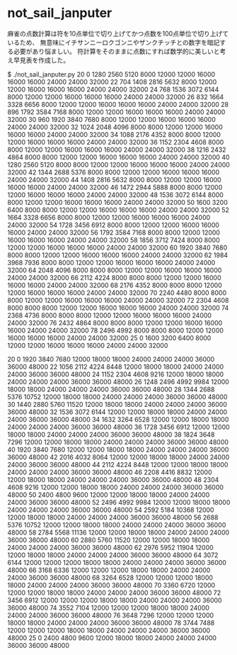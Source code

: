 # not_sail_janputer

麻雀の点数計算は符を10点単位で切り上げてかつ点数を100点単位で切り上げているため、
無意味にイチサンニーロクゴンニやザンクチッチとの数字を暗記する必要があり悩ましい。
符計算をそのままに点数にすれば数学的に美しいと考え早見表を作成した。

$ ./not_sail_janputer.py
20	    0	 1280	 2560	 5120	 8000	12000	12000	16000	16000	16000	24000	24000	32000
22	  704	 1408	 2816	 5632	 8000	12000	12000	16000	16000	16000	24000	24000	32000
24	  768	 1536	 3072	 6144	 8000	12000	12000	16000	16000	16000	24000	24000	32000
26	  832	 1664	 3328	 6656	 8000	12000	12000	16000	16000	16000	24000	24000	32000
28	  896	 1792	 3584	 7168	 8000	12000	12000	16000	16000	16000	24000	24000	32000
30	  960	 1920	 3840	 7680	 8000	12000	12000	16000	16000	16000	24000	24000	32000
32	 1024	 2048	 4096	 8000	 8000	12000	12000	16000	16000	16000	24000	24000	32000
34	 1088	 2176	 4352	 8000	 8000	12000	12000	16000	16000	16000	24000	24000	32000
36	 1152	 2304	 4608	 8000	 8000	12000	12000	16000	16000	16000	24000	24000	32000
38	 1216	 2432	 4864	 8000	 8000	12000	12000	16000	16000	16000	24000	24000	32000
40	 1280	 2560	 5120	 8000	 8000	12000	12000	16000	16000	16000	24000	24000	32000
42	 1344	 2688	 5376	 8000	 8000	12000	12000	16000	16000	16000	24000	24000	32000
44	 1408	 2816	 5632	 8000	 8000	12000	12000	16000	16000	16000	24000	24000	32000
46	 1472	 2944	 5888	 8000	 8000	12000	12000	16000	16000	16000	24000	24000	32000
48	 1536	 3072	 6144	 8000	 8000	12000	12000	16000	16000	16000	24000	24000	32000
50	 1600	 3200	 6400	 8000	 8000	12000	12000	16000	16000	16000	24000	24000	32000
52	 1664	 3328	 6656	 8000	 8000	12000	12000	16000	16000	16000	24000	24000	32000
54	 1728	 3456	 6912	 8000	 8000	12000	12000	16000	16000	16000	24000	24000	32000
56	 1792	 3584	 7168	 8000	 8000	12000	12000	16000	16000	16000	24000	24000	32000
58	 1856	 3712	 7424	 8000	 8000	12000	12000	16000	16000	16000	24000	24000	32000
60	 1920	 3840	 7680	 8000	 8000	12000	12000	16000	16000	16000	24000	24000	32000
62	 1984	 3968	 7936	 8000	 8000	12000	12000	16000	16000	16000	24000	24000	32000
64	 2048	 4096	 8000	 8000	 8000	12000	12000	16000	16000	16000	24000	24000	32000
66	 2112	 4224	 8000	 8000	 8000	12000	12000	16000	16000	16000	24000	24000	32000
68	 2176	 4352	 8000	 8000	 8000	12000	12000	16000	16000	16000	24000	24000	32000
70	 2240	 4480	 8000	 8000	 8000	12000	12000	16000	16000	16000	24000	24000	32000
72	 2304	 4608	 8000	 8000	 8000	12000	12000	16000	16000	16000	24000	24000	32000
74	 2368	 4736	 8000	 8000	 8000	12000	12000	16000	16000	16000	24000	24000	32000
76	 2432	 4864	 8000	 8000	 8000	12000	12000	16000	16000	16000	24000	24000	32000
78	 2496	 4992	 8000	 8000	 8000	12000	12000	16000	16000	16000	24000	24000	32000
25	    0	 1600	 3200	 6400	 8000	12000	12000	16000	16000	16000	24000	24000	32000

20	    0	 1920	 3840	 7680	12000	18000	18000	24000	24000	24000	36000	36000	48000
22	 1056	 2112	 4224	 8448	12000	18000	18000	24000	24000	24000	36000	36000	48000
24	 1152	 2304	 4608	 9216	12000	18000	18000	24000	24000	24000	36000	36000	48000
26	 1248	 2496	 4992	 9984	12000	18000	18000	24000	24000	24000	36000	36000	48000
28	 1344	 2688	 5376	10752	12000	18000	18000	24000	24000	24000	36000	36000	48000
30	 1440	 2880	 5760	11520	12000	18000	18000	24000	24000	24000	36000	36000	48000
32	 1536	 3072	 6144	12000	12000	18000	18000	24000	24000	24000	36000	36000	48000
34	 1632	 3264	 6528	12000	12000	18000	18000	24000	24000	24000	36000	36000	48000
36	 1728	 3456	 6912	12000	12000	18000	18000	24000	24000	24000	36000	36000	48000
38	 1824	 3648	 7296	12000	12000	18000	18000	24000	24000	24000	36000	36000	48000
40	 1920	 3840	 7680	12000	12000	18000	18000	24000	24000	24000	36000	36000	48000
42	 2016	 4032	 8064	12000	12000	18000	18000	24000	24000	24000	36000	36000	48000
44	 2112	 4224	 8448	12000	12000	18000	18000	24000	24000	24000	36000	36000	48000
46	 2208	 4416	 8832	12000	12000	18000	18000	24000	24000	24000	36000	36000	48000
48	 2304	 4608	 9216	12000	12000	18000	18000	24000	24000	24000	36000	36000	48000
50	 2400	 4800	 9600	12000	12000	18000	18000	24000	24000	24000	36000	36000	48000
52	 2496	 4992	 9984	12000	12000	18000	18000	24000	24000	24000	36000	36000	48000
54	 2592	 5184	10368	12000	12000	18000	18000	24000	24000	24000	36000	36000	48000
56	 2688	 5376	10752	12000	12000	18000	18000	24000	24000	24000	36000	36000	48000
58	 2784	 5568	11136	12000	12000	18000	18000	24000	24000	24000	36000	36000	48000
60	 2880	 5760	11520	12000	12000	18000	18000	24000	24000	24000	36000	36000	48000
62	 2976	 5952	11904	12000	12000	18000	18000	24000	24000	24000	36000	36000	48000
64	 3072	 6144	12000	12000	12000	18000	18000	24000	24000	24000	36000	36000	48000
66	 3168	 6336	12000	12000	12000	18000	18000	24000	24000	24000	36000	36000	48000
68	 3264	 6528	12000	12000	12000	18000	18000	24000	24000	24000	36000	36000	48000
70	 3360	 6720	12000	12000	12000	18000	18000	24000	24000	24000	36000	36000	48000
72	 3456	 6912	12000	12000	12000	18000	18000	24000	24000	24000	36000	36000	48000
74	 3552	 7104	12000	12000	12000	18000	18000	24000	24000	24000	36000	36000	48000
76	 3648	 7296	12000	12000	12000	18000	18000	24000	24000	24000	36000	36000	48000
78	 3744	 7488	12000	12000	12000	18000	18000	24000	24000	24000	36000	36000	48000
25	    0	 2400	 4800	 9600	12000	18000	18000	24000	24000	24000	36000	36000	48000
